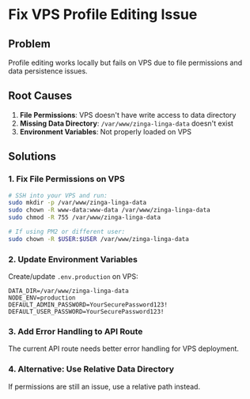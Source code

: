 # Fix VPS Profile Editing Issue

## Problem
Profile editing works locally but fails on VPS due to file permissions and data persistence issues.

## Root Causes
1. **File Permissions**: VPS doesn't have write access to data directory
2. **Missing Data Directory**: `/var/www/zinga-linga-data` doesn't exist
3. **Environment Variables**: Not properly loaded on VPS

## Solutions

### 1. Fix File Permissions on VPS
```bash
# SSH into your VPS and run:
sudo mkdir -p /var/www/zinga-linga-data
sudo chown -R www-data:www-data /var/www/zinga-linga-data
sudo chmod -R 755 /var/www/zinga-linga-data

# If using PM2 or different user:
sudo chown -R $USER:$USER /var/www/zinga-linga-data
```

### 2. Update Environment Variables
Create/update `.env.production` on VPS:
```env
DATA_DIR=/var/www/zinga-linga-data
NODE_ENV=production
DEFAULT_ADMIN_PASSWORD=YourSecurePassword123!
DEFAULT_USER_PASSWORD=YourSecurePassword123!
```

### 3. Add Error Handling to API Route
The current API route needs better error handling for VPS deployment.

### 4. Alternative: Use Relative Data Directory
If permissions are still an issue, use a relative path instead.
